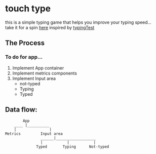 # touch type
this is a simple typing game that helps you improve your typing speed... 
take it for a spin [here]()
inspired by [typingTest]()

## The Process 
### To do for app...
1. Implement App container
2. Implement metrics components
3. Implement Input area 
	-  not-typed
	-  Typing
	-  Typed




## Data flow: 

  		    App
 	    ____ |__________
 	    |				|
    Metrics			Input area
			        ______|__________________
	 		        |			|			|
	    	      Typed	      Typing	  Not-typed




